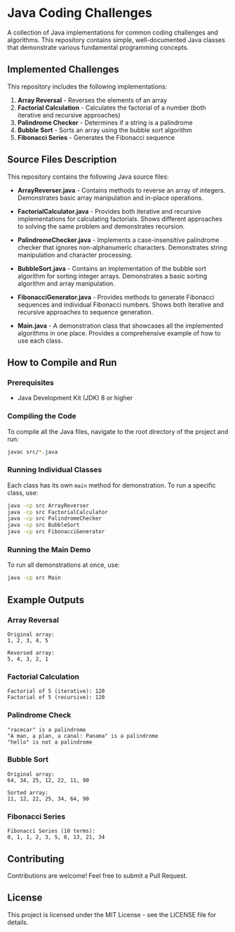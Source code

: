 # Java Coding Challenges

A collection of Java implementations for common coding challenges and algorithms. This repository contains simple, well-documented Java classes that demonstrate various fundamental programming concepts.

## Implemented Challenges

This repository includes the following implementations:

1. **Array Reversal** - Reverses the elements of an array
2. **Factorial Calculation** - Calculates the factorial of a number (both iterative and recursive approaches)
3. **Palindrome Checker** - Determines if a string is a palindrome
4. **Bubble Sort** - Sorts an array using the bubble sort algorithm
5. **Fibonacci Series** - Generates the Fibonacci sequence

## Source Files Description

This repository contains the following Java source files:

- **ArrayReverser.java** - Contains methods to reverse an array of integers. Demonstrates basic array manipulation and in-place operations.

- **FactorialCalculator.java** - Provides both iterative and recursive implementations for calculating factorials. Shows different approaches to solving the same problem and demonstrates recursion.

- **PalindromeChecker.java** - Implements a case-insensitive palindrome checker that ignores non-alphanumeric characters. Demonstrates string manipulation and character processing.

- **BubbleSort.java** - Contains an implementation of the bubble sort algorithm for sorting integer arrays. Demonstrates a basic sorting algorithm and array manipulation.

- **FibonacciGenerator.java** - Provides methods to generate Fibonacci sequences and individual Fibonacci numbers. Shows both iterative and recursive approaches to sequence generation.

- **Main.java** - A demonstration class that showcases all the implemented algorithms in one place. Provides a comprehensive example of how to use each class.

## How to Compile and Run

### Prerequisites

- Java Development Kit (JDK) 8 or higher

### Compiling the Code

To compile all the Java files, navigate to the root directory of the project and run:

```bash
javac src/*.java
```

### Running Individual Classes

Each class has its own `main` method for demonstration. To run a specific class, use:

```bash
java -cp src ArrayReverser
java -cp src FactorialCalculator
java -cp src PalindromeChecker
java -cp src BubbleSort
java -cp src FibonacciGenerator
```

### Running the Main Demo

To run all demonstrations at once, use:

```bash
java -cp src Main
```

## Example Outputs

### Array Reversal

```
Original array:
1, 2, 3, 4, 5

Reversed array:
5, 4, 3, 2, 1
```

### Factorial Calculation

```
Factorial of 5 (iterative): 120
Factorial of 5 (recursive): 120
```

### Palindrome Check

```
"racecar" is a palindrome
"A man, a plan, a canal: Panama" is a palindrome
"hello" is not a palindrome
```

### Bubble Sort

```
Original array:
64, 34, 25, 12, 22, 11, 90

Sorted array:
11, 12, 22, 25, 34, 64, 90
```

### Fibonacci Series

```
Fibonacci Series (10 terms):
0, 1, 1, 2, 3, 5, 8, 13, 21, 34
```

## Contributing

Contributions are welcome! Feel free to submit a Pull Request.

## License

This project is licensed under the MIT License - see the LICENSE file for details.